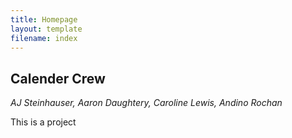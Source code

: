 ```yaml
---
title: Homepage
layout: template
filename: index
--- 
```



## Calender Crew

_AJ Steinhauser, Aaron Daughtery, Caroline Lewis, Andino Rochan_



This is a project 
